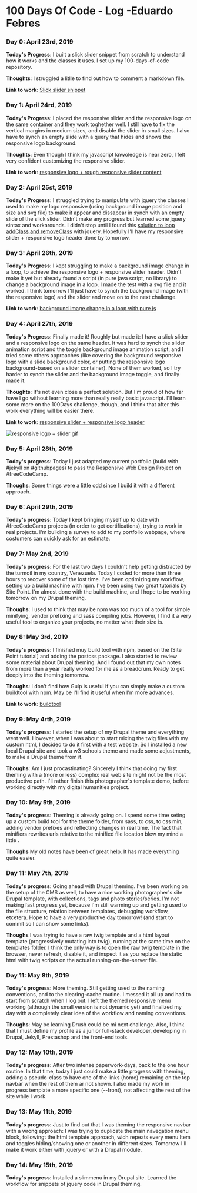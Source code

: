 # 100 Days Of Code - Log -Eduardo Febres

### Day 0: April 23rd, 2019
**Today's Progress**: I built a slick slider snippet from scratch to understand how it works and the classes it uses. I set up my 100-days-of-code repository.

**Thoughts**: I struggled a litlle to find out how to comment a markdown file.

**Link to work**: [Slick slider snippet]

### Day 1: April 24rd, 2019
**Today's Progress**: I placed the responsive slider and the responsive logo on the same container and they work toghether well. I still have to fix the vertical margins in medium sizes, and disable the slider in small sizes. I also have to synch an empty slide with a query that hides and shows the responsive logo background.

**Thoughts**: Even though I think my javascript knwoledge is near zero, I felt very confident customizing the responsive slider.

**Link to work**: [responsive logo + rough responsive slider content]

### Day 2: April 25st, 2019
**Today's Progress**: I struggled trying to manipulate with jquery the classes I used to make my logo responsive (using background image position and size and svg file) to make it appear and dissapear in synch with an empty slide of the slick slider. Didn't make any progress but learned some jquery sintax and workarounds. I didn't stop until I found this [solution to loop addClass and removeClass] with jquery. Hopefully I'll have my responsive slider + responsive logo header done by tomorrow.

### Day 3: April 26th, 2019
**Today's Progress**: I kept struggling to make a background image change in a loop, to achieve the responsive logo + responsive slider header. Didn't make it yet but already found a script (in pure java script, no library) to change a background image in a loop. I made the test with a svg  file and it worked. I think tomorrow I'll just have to synch the background image (with the responsive logo) and the slider and move on to the next challenge.

**Link to work**: [background image change in a loop with pure js]

### Day 4: April 27th, 2019
**Today's Progress**: Finally made it! Roughly but made it: I have a slick slider and a responsive logo on the same header. It was hard to synch the slider animation script and the toggle background image animation script, and I tried some others approaches (like covering the background responsive logo with a slide background color, or putting the responsive logo background-based on a slider container). None of them worked, so I try harder to synch the slider and the background image toggle, and finally made it. 

**Thoughts**: It's not even close a perfect solution. But I'm proud of how far have I go without learning more than really really basic javascript. I'll learn some more on the 100Days challenge, though, and I think that after this work everything will be easier there.

**Link to work**: [responsive slider + responsive logo header]

![responsive logo + slider gif](https://media.giphy.com/media/SVOOhH7Ed4BM1QCO9f/giphy.gif)

### Day 5: April 28th, 2019
**Today's progress**: Today I just adapted my current portfolio (build with #jekyll on #githubpages) to pass the Responsive Web Design Project on #freeCodeCamp. 

**Thoughs**: Some things were a little odd since I build it with a different approach.

### Day 6: April 29th, 2019
**Today's progress**: Today I kept bringing myself up to date with #freeCodeCamp projects (in order to get certifications), trying to work in real projects. I'm building a survey to add to my portfolio webpage, where costumers can quickly ask for an estimate.

### Day 7: May 2nd, 2019
**Today's progress**: For the last two days I couldn't help getting distracted by the turmoil in my country, Venezuela. Today I coded for more than three hours to recover some of the lost time. I've been optimizing my workflow, setting up a build machine with npm. I've been using two great tutorials by Site Point. I'm almost done with the build machine, and I hope to be working tomorrow on my Drupal theming.

**Thoughs**: I used to think that may be npm was too much of a tool for simple minifying, vendor prefixing and sass compiling jobs. However, I find it a very useful tool to organize your projects, no matter what their size is.

### Day 8: May 3rd, 2019
**Today's progress**: I finished muy build tool with npm, based on the [Site Point tutorial] and adding the postcss package. I also started to review some material about Drupal theming. And I found out that my own notes from more than a year really worked for me as a breadcrum. Ready to get deeply into the theming tomorrow.

**Thoughs**: I don't find how Gulp is useful if you can simply make a custom buildtool with npm. May be I'll find it useful when I'm more advances.

**Link to work**: [buildtool]

### Day 9: May 4rth, 2019
**Today's progress**: I started the setup of my Drupal theme and everything went well. However, when I was about to start mixing the twig files with my custom html, I decided to do it first with a test website. So I installed a new local Drupal site and took a w3 schools theme and made some adjustments, to make a Drupal theme from it.

**Thoughs**: Am I just procastinating? Sincerely I think that doing my first theming with a (more or less) complex real web site might not be the most productive path. I'll rather finish this photographer's template demo, before working directly with my digital humanities project.

### Day 10: May 5th, 2019
**Today's progress**: Theming is already going on. I spend some time seting up a custom build tool for the theme folder, from sass, to css, to css min, adding vendor prefixes and reflecting changes in real time. The fact that minifiers rewrites urls relative to the minified file location blew my mind a little .

**Thoughs**
My old notes have been of great help. It has made everything quite easier.

### Day 11: May 7th, 2019
**Today's progress**: Going ahead with Drupal theming. I've been working on the setup of the CMS as well, to have a nice working photographer's site Drupal template, with collections, tags and photo stories/series. I'm not making fast progress yet, because I'm still warming up and getting used to the file structure, relation between templates, debugging workflow, etcetera. Hope to have a very productive day tomorrow! (and start to commit so I can show some links).

**Thoughs**
I was trying to have a raw twig template and a html layout template (progressively mutating into twig), running at the same time on the templates folder. I think the only way is to open the raw twig template in the browser, never refresh, disable it, and inspect it as you replace the static html with twig scripts on the actual running-on-the-server file.

### Day 11: May 8th, 2019
**Today's progress**: More theming. Still getting used to the naming conventions, and to the clearing-cache routine. I messed it all up and had to start from scratch when I log out. I left the themed responsive menu working (although the small version is not dynamic yet) and finalized my day with a completely clear idea of the workflow and naming conventions.

**Thoughs**: May be learning Drush could be mi next challenge. Also, I think that I must define my profile as a junior full-stack developer, developing in Drupal, Jekyll, Prestashop and the front-end tools.

### Day 12: May 10th, 2019
**Today's progress**: After two intense paperwork-days, back to the one hour routine. In that time, today I just could make a little progress with theming, adding a pseudo-class to have one of the links (home) remaining on the top navbar when the rest of them ar not shown. I also made my work in progress template a more specific one (--front), not affecting the rest of the site while I work.

### Day 13: May 11th, 2019
**Today's progress**: Just to find out that I was theming the responsive navbar with a wrong approach: I was trying to duplicate the main navegation menu block, followingt the html template approach, wich repeats every menu Item and toggles hiding/showing one or another in different sizes. Tomorrow I'll make it work either with jquery or with a Drupal module.

### Day 14: May 15th, 2019
**Today's progress**: Installed a slimmenu in my Drupal site. Learned the workflow for snippets of jquery code in Drupal theming.


[buildtool]:https://github.com/febr3s/dev_git/tree/master/buildtool

[responsive slider + responsive logo header]:https://github.com/febr3s/dev_git/tree/master/responsive-logo-sprite%2Bjs-slider

[background image change in a loop with pure js]:https://github.com/febr3s/dev_git/tree/master/responsive-logo-sprite-intermitente

[struggling with jquery and responsive logo + slider]:https://github.com/f3br3s/dev_git/blob/master/responsive-logo-sprite%2Bjs-slider/index.html

[solution to loop addClass and removeClass]:http://jsbin.com/oselux/1/edit?html,css,js,output

[responsive logo + rough responsive slider content]:https://github.com/f3br3s/dev_git/tree/master/responsive-logo-sprite%2Bjs-slider

[Slick slider snippet]: https://github.com/f3br3s/dev_git/tree/master/responsive-logo-sprite%2Bjs-slider

[//]: # (**Today's Progress**: Fixed CSS, worked on canvas functionality for the app.)

[//]: # (**Thoughts:** I really struggled with CSS, but, overall, I feel like I am slowly getting better at it. Canvas is still new for me, but I managed to figure out some basic functionality.)

[//]: # (**Link to work:**)
